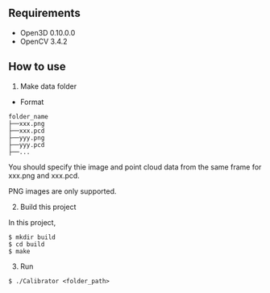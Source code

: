 ## Requirements

- Open3D 0.10.0.0
- OpenCV 3.4.2

## How to use

1. Make data folder

- Format

```
folder_name
├──xxx.png
├──xxx.pcd
├──yyy.png
├──yyy.pcd
├──...
```

You should specify thie image and point cloud data from the same frame for xxx.png and xxx.pcd.

PNG images are only supported.

2. Build this project

In this project,

```
$ mkdir build
$ cd build
$ make
```

3. Run

```
$ ./Calibrator <folder_path>
```
